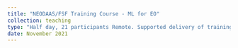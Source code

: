 ```yaml
---
title: "NEODAAS/FSF Training Course - ML for EO"
collection: teaching
type: "Half day, 21 participants Remote. Supported delivery of training for five day course"
date: November 2021
---
```

